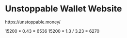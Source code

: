 # Unstoppable Wallet Website

https://unstoppable.money/

15200 * 0.43 = 6536
15200 * 1.3 / 3.23 = 6270
